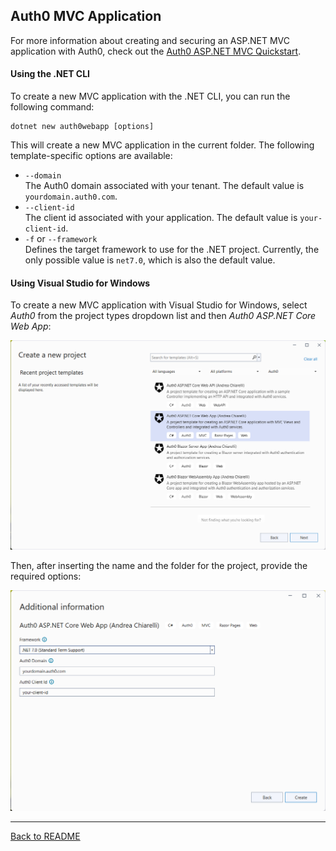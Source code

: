 ## Auth0 MVC Application

For more information about creating and securing an ASP.NET MVC application with Auth0, check out the [Auth0 ASP.NET MVC Quickstart](https://auth0.com/docs/quickstart/webapp/aspnet-core/01-login).

#### Using the .NET CLI

To create a new MVC application with the .NET CLI, you can run the following command:

```
dotnet new auth0webapp [options]
```

This will create a new MVC application in the current folder. The following template-specific options are available:

- `--domain`<br>
  The Auth0 domain associated with your tenant. The default value is `yourdomain.auth0.com`.
- `--client-id`<br>
  The client id associated with your application. The default value is `your-client-id`.
- `-f` or `--framework`<br>
  Defines the target framework to use for the .NET project. Currently, the only possible value is `net7.0`, which is also the default value.



#### Using Visual Studio for Windows

To create a new MVC application with Visual Studio for Windows, select *Auth0* from the project types dropdown list and then  *Auth0 ASP.NET Core Web App*:

![Auth0 MVC Application from Visual Studio](assets/auth0-mvc-app-vs.png)

Then, after inserting the name and the folder for the project, provide the required options:

![Auth0 MVC Application options from Visual Studio](assets/auth0-mvc-app-vs-options.png)

---
[Back to README](../README.md)

